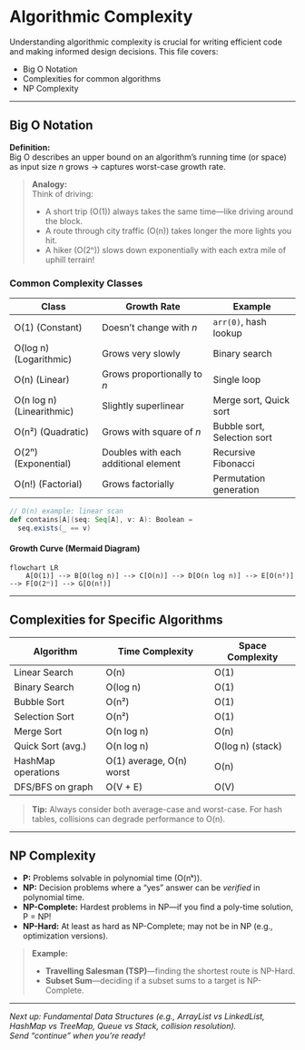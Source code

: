 # Algorithmic Complexity

Understanding algorithmic complexity is crucial for writing efficient code and making informed design decisions. This file covers:

- Big O Notation  
- Complexities for common algorithms  
- NP Complexity  

---

## Big O Notation

**Definition:**  
Big O describes an upper bound on an algorithm’s running time (or space) as input size *n* grows → captures worst-case growth rate.

> **Analogy:**  
> Think of driving:  
> - A short trip (O(1)) always takes the same time—like driving around the block.  
> - A route through city traffic (O(n)) takes longer the more lights you hit.  
> - A hiker (O(2ⁿ)) slows down exponentially with each extra mile of uphill terrain!

### Common Complexity Classes

| Class                      | Growth Rate                          | Example                   |
|----------------------------|--------------------------------------|---------------------------|
| O(1) (Constant)            | Doesn’t change with *n*              | `arr(0)`, hash lookup     |
| O(log n) (Logarithmic)     | Grows very slowly                   | Binary search             |
| O(n) (Linear)              | Grows proportionally to *n*         | Single loop               |
| O(n log n) (Linearithmic)  | Slightly superlinear                 | Merge sort, Quick sort    |
| O(n²) (Quadratic)          | Grows with square of *n*             | Bubble sort, Selection sort |
| O(2ⁿ) (Exponential)        | Doubles with each additional element | Recursive Fibonacci       |
| O(n!) (Factorial)          | Grows factorially                    | Permutation generation    |

```scala
// O(n) example: linear scan
def contains[A](seq: Seq[A], v: A): Boolean =
  seq.exists(_ == v)
```

#### Growth Curve (Mermaid Diagram)
```mermaid
flowchart LR
    A[O(1)] --> B[O(log n)] --> C[O(n)] --> D[O(n log n)] --> E[O(n²)] --> F[O(2ⁿ)] --> G[O(n!)]
```

---

## Complexities for Specific Algorithms

| Algorithm            | Time Complexity      | Space Complexity    |
|----------------------|----------------------|---------------------|
| Linear Search        | O(n)                 | O(1)                |
| Binary Search        | O(log n)             | O(1)                |
| Bubble Sort          | O(n²)                | O(1)                |
| Selection Sort       | O(n²)                | O(1)                |
| Merge Sort           | O(n log n)           | O(n)                |
| Quick Sort (avg.)    | O(n log n)           | O(log n) (stack)    |
| HashMap operations   | O(1) average, O(n) worst | O(n)            |
| DFS/BFS on graph     | O(V + E)             | O(V)                |

> **Tip:** Always consider both average-case and worst-case. For hash tables, collisions can degrade performance to O(n).

---

## NP Complexity

- **P:** Problems solvable in polynomial time (O(nᵏ)).  
- **NP:** Decision problems where a “yes” answer can be *verified* in polynomial time.  
- **NP-Complete:** Hardest problems in NP—if you find a poly-time solution, P = NP!  
- **NP-Hard:** At least as hard as NP-Complete; may not be in NP (e.g., optimization versions).

> **Example:**  
> - **Travelling Salesman (TSP)**—finding the shortest route is NP-Hard.  
> - **Subset Sum**—deciding if a subset sums to a target is NP-Complete.

---

*Next up: Fundamental Data Structures (e.g., ArrayList vs LinkedList, HashMap vs TreeMap, Queue vs Stack, collision resolution).*  
*Send “continue” when you’re ready!*  
